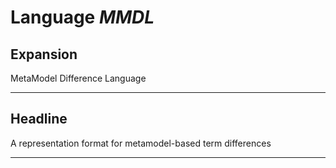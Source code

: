 # Language *MMDL*
## Expansion
MetaModel Difference Language

---
## Headline
A representation format for metamodel-based term differences

---
